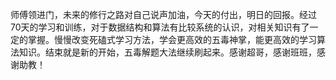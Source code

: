 师傅领进门，未来的修行之路对自己说声加油，今天的付出，明日的回报。经过70天的学习和训练，对于数据结构和算法有比较系统的认识，对相关知识有了一定的掌握。慢慢改变死磕式学习方法，学会更高效的五毒神掌，能更高效的学习算法知识。结束就是新的开始，五毒解题大法继续刷起来。感谢超哥，感谢班班，感谢助教！

